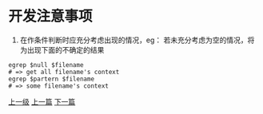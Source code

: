 # 开发注意事项
1. 在作条件判断时应充分考虑出现的情况，eg：
若未充分考虑为空的情况，将为出现下面的不确定的结果
```shell
egrep $null $filename  
# => get all filename's context
egrep $partern $filename
# => some filename's context
```







[上一级](base.md)
[上一篇](conv_string_to_char_pointer.md)
[下一篇](do_while_false.md)

